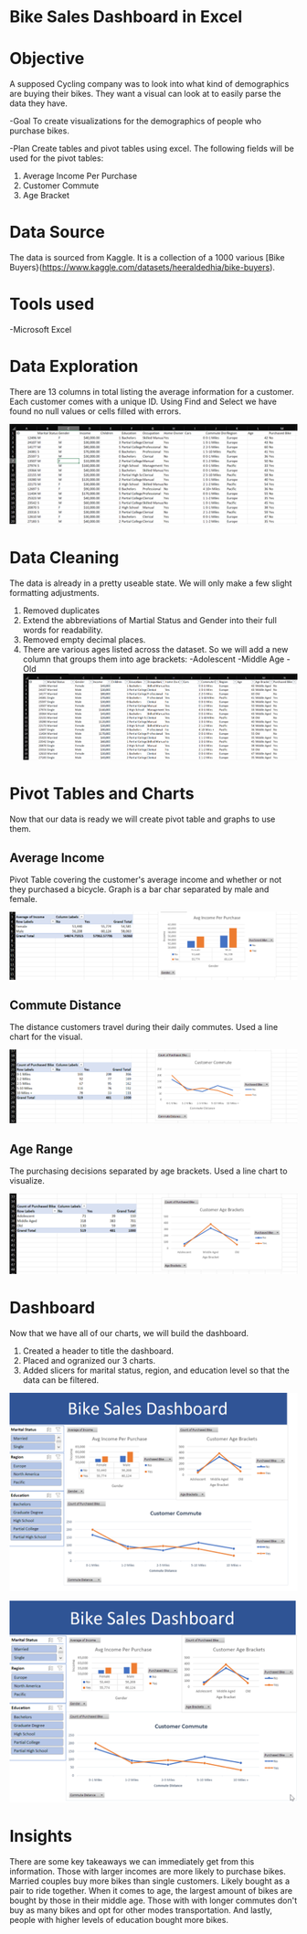 # Bike Sales Dashboard in Excel

# Objective
A supposed Cycling company was to look into what kind of demographics are buying their bikes. They want a visual can look at to easily parse the data they have. 

-Goal
To create visualizations for the demographics of people who purchase bikes.

-Plan
Create tables and pivot tables using excel. 
The following fields will be used for the pivot tables:

1. Average Income Per Purchase
2. Customer Commute
3. Age Bracket

# Data Source
The data is sourced from Kaggle. It is a collection of a 1000 various [Bike Buyers}(https://www.kaggle.com/datasets/heeraldedhia/bike-buyers).

# Tools used

-Microsoft Excel

# Data Exploration
 There are 13 columns in total listing the average information for a customer. Each customer comes with a unique ID. Using Find and Select we have found no null values or cells filled with errors.

 ![bike_table_raw](assets/images/bike_buyers_raw.PNG)

# Data Cleaning

The data is already in a pretty useable state. We will only make a few slight formatting adjustments.

1. Removed duplicates
2. Extend the abbreviations of Martial Status and Gender into their full words for readability.
3. Removed empty decimal places.
4. There are various ages listed across the dataset. So we will add a new column that groups them into age brackets:
   -Adolescent
   -Middle Age
   -Old
![bike_table_cleaned](assets/images/bike_buyers_table.PNG)

# Pivot Tables and Charts

Now that our data is ready we will create pivot table and graphs to use them.

## Average Income

Pivot Table covering the customer's average income and whether or not they purchased a bicycle. Graph is a bar char separated by male and female.

![Average Income](assets/images/average_income.PNG)

## Commute Distance

The distance customers travel during their daily commutes. Used a line chart for the visual.

![Commute Distance](assets/images/customer_commute.PNG)

## Age Range

The purchasing decisions separated by age brackets. Used a line chart to visualize.

![Age Bracket](assets/images/age_brackets.PNG)

# Dashboard

Now that we have all of our charts, we will build the dashboard.

1. Created a header to title the dashboard.
2. Placed and ogranized our 3 charts.
3. Added slicers for marital status, region, and education level so that the data can be filtered.

![Bike Dashboard](assets/images/bike_dashboard_alone.PNG)

![Bike Dashboard Preview](assets/images/bike_dashboard_test.gif)

# Insights

 There are some key takeaways we can immediately get from this information. Those with larger incomes are more likely to purchase bikes. Married couples buy more bikes than single customers. Likely bought as a pair to ride together. When it comes to age, the largest amount of bikes are bought by those in their middle age. Those with with longer commutes don't buy as many bikes and opt for other modes transportation. And lastly, people with higher levels of education bought more bikes. 



